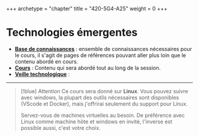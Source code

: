 +++
archetype = "chapter"
title = "420-5G4-A25"
weight = 0
+++

# Technologies émergentes

- [**Base de connaissances**](./base-de-connaissances) : ensemble de connaissances nécessaires pour le cours, il s'agit de pages de références pouvant aller plus loin que le contenu abordé en cours.
- [**Cours**](./cours) : Contenu qui sera abordé tout au long de la session.
- [**Veille technologique**](./veille_technologique/) : 

---

> [!blue] Attention
> Ce cours sera donné sur **Linux**. Vous pouvez suivre avec windows, la plupart des outils nécessaires sont disponibles (VScode et Docker), mais j'offrirai seulement du support pour Linux.
> 
> Servez-vous de machines virtuelles au besoin. De préférence avec Linux comme machine hôte et windows en invité, l'inverse est possible aussi, c'est votre choix.
